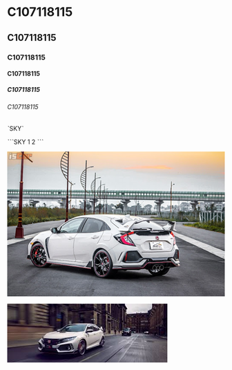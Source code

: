 # C107118115
## C107118115
### C107118115
#### C107118115
##### C107118115
###### C107118115


ˋSKYˋ

ˋˋˋSKY
1
2
ˋˋˋ

![Honda](TypeR.jpg "Honda")

[![Everything Is AWESOME](images.jpg)](https://www.youtube.com/watch?v=WbP7Q4LYv7A")
